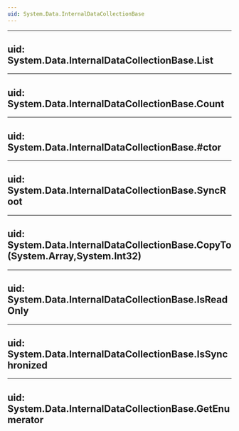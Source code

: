 ```yaml
---
uid: System.Data.InternalDataCollectionBase
---
```


---
uid: System.Data.InternalDataCollectionBase.List
---

---
uid: System.Data.InternalDataCollectionBase.Count
---

---
uid: System.Data.InternalDataCollectionBase.#ctor
---

---
uid: System.Data.InternalDataCollectionBase.SyncRoot
---

---
uid: System.Data.InternalDataCollectionBase.CopyTo(System.Array,System.Int32)
---

---
uid: System.Data.InternalDataCollectionBase.IsReadOnly
---

---
uid: System.Data.InternalDataCollectionBase.IsSynchronized
---

---
uid: System.Data.InternalDataCollectionBase.GetEnumerator
---
